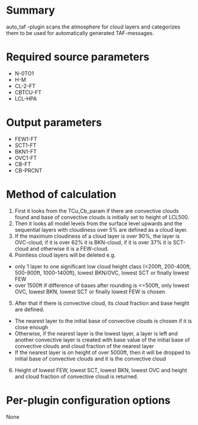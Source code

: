 # Summary

auto_taf -plugin scans the atmosphere for cloud layers and categorizes them to be used for automatically generated TAF-messages.

# Required source parameters

* N-0TO1
* H-M
* CL-2-FT
* CBTCU-FT
* LCL-HPA

# Output parameters

* FEW1-FT
* SCT1-FT
* BKN1-FT
* OVC1-FT
* CB-FT
* CB-PRCNT

# Method of calculation

1. First it looks from the TCu_Cb_param if there are convective clouds found and base of convective clouds is initially set to height of LCL500.
2. Then it looks all model levels from the surface level upwards and the sequential layers with cloudiness over 5% are defined as a cloud layer.
3. If the maximum cloudiness of a cloud layer is over 90%, the layer is OVC-cloud, if it is over 62% it is BKN-cloud, if it is over 37% it is SCT-cloud and otherwise it is a FEW-cloud.
4. Pointless cloud layers will be deleted e.g.

* only 1 layer to one significant low cloud height class (<200ft, 200-400ft, 500-900ft, 1000-1400ft), lowest BKN/OVC, lowest SCT or finally lowest FEW
* over 1500ft if difference of bases after rounding is <=500ft, only lowest OVC, lowest BKN, lowest SCT or finally lowest FEW is chosen

5. After that if there is convective cloud, its cloud fraction and base height are defined.

* The nearest layer to the initial base of convective clouds is chosen if it is close enough
* Otherwise, if the nearest layer is the lowest layer, a layer is left and another convective layer is created with base value of the initial base of convective clouds and cloud fraction of the nearest layer
* If the nearest layer is on height of over 5000ft, then it will be dropped to initial base of convective clouds and it is the convective cloud

6. Height of lowest FEW, lowest SCT, lowest BKN, lowest OVC and height and cloud fraction of convective cloud is returned.

# Per-plugin configuration options

None
